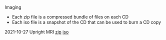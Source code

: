 
Imaging

- Each zip file is a compressed bundle of files on each CD
- Each iso file is a snapshot of the CD that can be used to burn a CD copy

2021-10-27 Upright MRI [zip](http://www.google.com) [iso](http://www.google.com)

